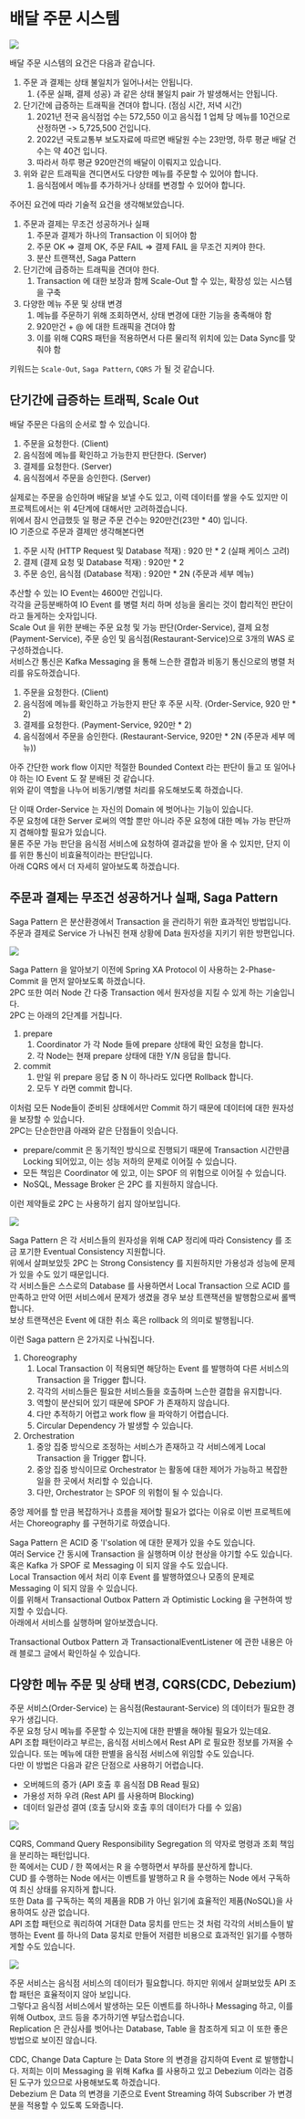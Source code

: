 # 배달 주문 시스템

<img src="./static/diagram.png" />

배달 주문 시스템의 요건은 다음과 같습니다.
1. 주문 과 결제는 상태 불일치가 일어나서는 안됩니다.
   1. {주문 실패, 결제 성공} 과 같은 상태 불일치 pair 가 발생해서는 안됩니다.
2. 단기간에 급증하는 트래픽을 견뎌야 합니다. (점심 시간, 저녁 시간)
   1. 2021년 전국 음식점업 수는 572,550 이고 음식접 1 업체 당 메뉴를 10건으로 산정하면 -> 5,725,500 건입니다.
   2. 2022년 국토교통부 보도자료에 따르면 배달원 수는 23만명, 하루 평균 배달 건수는 약 40건 입니다.
   3. 따라서 하루 평균 920만건의 배달이 이뤄지고 있습니다.
3. 위와 같은 트래픽을 견디면서도 다양한 메뉴를 주문할 수 있어야 합니다.
   1. 음식점에서 메뉴를 추가하거나 상태를 변경할 수 있어야 합니다.

주어진 요건에 따라 기술적 요건을 생각해보았습니다.  

1. 주문과 결제는 무조건 성공하거나 실패
   1. 주문과 결제가 하나의 Transaction 이 되어야 함
   2. 주문 OK ⇒ 결제 OK, 주문 FAIL ⇒ 결제 FAIL 을 무조건 지켜야 한다.
   3. 분산 트랜잭션, Saga Pattern
2. 단기간에 급증하는 트래픽을 견뎌야 한다.
   1. Transaction 에 대한 보장과 함께 Scale-Out 할 수 있는, 확장성 있는 시스템을 구축
3. 다양한 메뉴 주문 및 상태 변경
   1. 메뉴를 주문하기 위해 조회하면서, 상태 변경에 대한 기능을 충족해야 함
   2. 920만건 + @ 에 대한 트래픽을 견뎌야 함
   3. 이를 위해 CQRS 패턴을 적용하면서 다른 물리적 위치에 있는 Data Sync를 맞춰야 함

키워드는 `Scale-Out`, `Saga Pattern`, `CQRS` 가 될 것 같습니다.

## 단기간에 급증하는 트래픽, Scale Out
배달 주문은 다음의 순서로 할 수 있습니다.
1. 주문을 요청한다. (Client)
2. 음식점에 메뉴를 확인하고 가능한지 판단한다. (Server)
3. 결제를 요청한다. (Server)
4. 음식점에서 주문을 승인한다. (Server)

실제로는 주문을 승인하며 배달을 보낼 수도 있고, 이력 데이터를 쌓을 수도 있지만 이 프로젝트에서는 위 4단계에 대해서만 고려하겠습니다.  
위에서 잠시 언급했듯 일 평균 주문 건수는 920만건(23만 * 40) 입니다.  
IO 기준으로 주문과 결제만 생각해본다면

1. 주문 시작 (HTTP Request 및 Database 적재) : 920 만 * 2 (실패 케이스 고려)
2. 결제 (결제 요청 및 Database 적재) : 920만 * 2
3. 주문 승인, 음식점 (Database 적재) : 920만 * 2N (주문과 세부 메뉴)

추산할 수 있는 IO Event는 4600만 건입니다.  
각각을 균등분배하여 IO Event 를 병렬 처리 하며 성능을 올리는 것이 합리적인 판단이라고 들게하는 숫자입니다.  
Scale Out 을 위한 분배는 주문 요청 및 가능 판단(Order-Service), 결제 요청 (Payment-Service), 주문 승인 및 음식점(Restaurant-Service)으로 3개의 WAS 로 구성하겠습니다.  
서비스간 통신은 Kafka Messaging 을 통해 느슨한 결합과 비동기 통신으로의 병렬 처리를 유도하겠습니다.  

1. 주문을 요청한다. (Client)
2. 음식점에 메뉴를 확인하고 가능한지 판단 후 주문 시작. (Order-Service, 920 만 * 2)
3. 결제를 요청한다. (Payment-Service, 920만 * 2)
4. 음식점에서 주문을 승인한다. (Restaurant-Service, 920만 * 2N (주문과 세부 메뉴))

아주 간단한 work flow 이지만 적절한 Bounded Context 라는 판단이 들고 또 일어나야 하는 IO Event 도 잘 분배된 것 같습니다.    
위와 같이 역할을 나누어 비동기/병렬 처리를 유도해보도록 하겠습니다.  

단 이때 Order-Service 는 자신의 Domain 에 벗어나는 기능이 있습니다.  
주문 요청에 대한 Server 로써의 역할 뿐만 아니라 주문 요청에 대한 메뉴 가능 판단까지 겸해야할 필요가 있습니다.  
물론 주문 가능 판단을 음식점 서비스에 요청하여 결과값을 받아 올 수 있지만, 단지 이를 위한 통신이 비효율적이라는 판단입니다.  
아래 CQRS 에서 더 자세히 알아보도록 하겠습니다.  

## 주문과 결제는 무조건 성공하거나 실패, Saga Pattern
Saga Pattern 은 분산환경에서 Transaction 을 관리하기 위한 효과적인 방법입니다.  
주문과 결제로 Service 가 나눠진 현재 상황에 Data 원자성을 지키기 위한 방편입니다.  

<img src="./static/2pc.png" />

Saga Pattern 을 알아보기 이전에 Spring XA Protocol 이 사용하는 2-Phase-Commit 을 먼저 알아보도록 하겠습니다.    
2PC 또한 여러 Node 간 다중 Transaction 에서 원자성을 지킬 수 있게 하는 기술입니다.    
2PC 는 아래의 2단계를 거칩니다.  
1. prepare
   1. Coordinator 가 각 Node 들에 prepare 상태에 확인 요청을 합니다.
   2. 각 Node는 현재 prepare 상태에 대한 Y/N 응답을 합니다. 
2. commit
   1. 만일 위 prepare 응답 중 N 이 하나라도 있다면 Rollback 합니다.
   2. 모두 Y 라면 commit 합니다.

이처럼 모든 Node들이 준비된 상태에서만 Commit 하기 때문에 데이터에 대한 원자성을 보장할 수 있습니다.  
2PC는 단순한만큼 아래와 같은 단점들이 잇습니다.
- prepare/commit 은 동기적인 방식으로 진행되기 때문에 Transaction 시간만큼 Locking 되어있고, 이는 성능 저하의 문제로 이어질 수 있습니다.  
- 모든 책임은 Coordinator 에 있고, 이는 SPOF 의 위험으로 이어질 수 있습니다.
- NoSQL, Message Broker 은 2PC 를 지원하지 않습니다.

이런 제약들로 2PC 는 사용하기 쉽지 않아보입니다.  

<img src="./static/choreo.png" />

Saga Pattern 은 각 서비스들의 원자성을 위해 CAP 정리에 따라 Consistency 를 조금 포기한 Eventual Consistency 지원합니다.  
위에서 살펴보았듯 2PC 는 Strong Consistency 를 지원하지만 가용성과 성능에 문제가 있을 수도 있기 때문입니다.  
각 서비스들은 스스로의 Database 를 사용하면서 Local Transaction 으로 ACID 를 만족하고 만약 어떤 서비스에서 문제가 생겼을 경우 보상 트랜잭션을 발행함으로써 롤백합니다.  
보상 트랜잭션은 Event 에 대한 취소 혹은 rollback 의 의미로 발행됩니다.  

이런 Saga pattern 은 2가지로 나눠집니다.
1. Choreography
   1. Local Transaction 이 적용되면 해당하는 Event 를 발행하여 다른 서비스의 Transaction 을 Trigger 합니다.
   2. 각각의 서비스들은 필요한 서비스들을 호출하며 느슨한 결합을 유지합니다.
   3. 역할이 분산되어 있기 때문에 SPOF 가 존재하지 않습니다.
   4. 다만 추적하기 어렵고 work flow 을 파악하기 어렵습니다.
   5. Circular Dependency 가 발생할 수 있습니다.
2. Orchestration
   1. 중앙 집중 방식으로 조정하는 서비스가 존재하고 각 서비스에게 Local Transaction 을 Trigger 합니다. 
   2. 중앙 집중 방식이므로 Orchestrator 는 활동에 대한 제어가 가능하고 복잡한 일을 한 곳에서 처리할 수 있습니다.
   3. 다만, Orchestrator 는 SPOF 의 위험이 될 수 있습니다.

중앙 제어를 할 만큼 복잡하거나 흐름을 제어할 필요가 없다는 이유로 이번 프로젝트에서는 Choreography 를 구현하기로 하였습니다.

Saga Pattern 은 ACID 중 'I'solation 에 대한 문제가 있을 수도 있습니다.  
여러 Service 간 동시에 Transaction 을 실행하며 이상 현상을 야기할 수도 있습니다.  
혹은 Kafka 가 SPOF 로 Messaging 이 되지 않을 수도 있습니다.  
Local Transaction 에서 처리 이후 Event 를 발행하였으나 모종의 문제로 Messaging 이 되지 않을 수 있습니다.  
이를 위해서 Transactional Outbox Pattern 과 Optimistic Locking 을 구현하여 방지할 수 있습니다.   
아래에서 서비스를 실행하며 알아보겠습니다.  

Transactional Outbox Pattern 과 TransactionalEventListener 에 관한 내용은 아래 블로그 글에서 확인하실 수 있습니다.  

## 다양한 메뉴 주문 및 상태 변경, CQRS(CDC, Debezium)
주문 서비스(Order-Service) 는 음식점(Restaurant-Service) 의 데이터가 필요한 경우가 생깁니다.  
주문 요청 당시 메뉴를 주문할 수 있는지에 대한 판별을 해야될 필요가 있는데요.   
API 조합 패턴이라고 부르는, 음식점 서비스에서 Rest API 로 필요한 정보를 가져올 수 있습니다. 또는 메뉴에 대한 판별을 음식점 서비스에 위임할 수도 있습니다.  
다만 이 방법은 다음과 같은 단점으로 사용하기 어렵습니다.
- 오버헤드의 증가 (API 호출 후 음식점 DB Read 필요)
- 가용성 저하 우려 (Rest API 를 사용하며 Blocking)
- 데이터 일관성 결여 (호출 당시와 호출 후의 데이터가 다를 수 있음)

<img src="./static/cqrs.png" />

CQRS, Command Query Responsibility Segregation 의 약자로 명령과 조회 책임을 분리하는 패턴입니다.   
한 쪽에서는 CUD / 한 쪽에서는 R 을 수행하면서 부하를 분산하게 합니다.  
CUD 를 수행하는 Node 에서는 이벤트를 발행하고 R 을 수행하는 Node 에서 구독하여 최신 상태를 유지하게 합니다.  
또한 Data 를 구독하는 쪽의 제품을 RDB 가 아닌 읽기에 효율적인 제품(NoSQL)을 사용하여도 상관 없습니다.  
API 조합 패턴으로 쿼리하여 거대한 Data 뭉치를 만드는 것 처럼 각각의 서비스들이 발행하는 Event 를 하나의 Data 뭉치로 만들어 저렴한 비용으로 효과적인 읽기를 수행하게할 수도 있습니다.  

<img src="static/debe.png" />

주문 서비스는 음식점 서비스의 데이터가 필요합니다. 하지만 위에서 살펴보았듯 API 조합 패턴은 효율적이지 않아 보입니다.  
그렇다고 음식점 서비스에서 발생하는 모든 이벤트를 하나하나 Messaging 하고, 이를 위해 Outbox, 코드 등을 추가하기엔 부담스럽습니다.  
Replication 은 관심사를 벗어나는 Database, Table 을 참조하게 되고 이 또한 좋은 방법으로 보이진 않습니다.  

CDC, Change Data Capture 는 Data Store 의 변경을 감지하여 Event 로 발행합니다.
저희는 이미 Messaging 을 위해 Kafka 를 사용하고 있고 Debezium 이라는 검증된 도구가 있으므로 사용해보도록 하겠습니다.  
Debezium 은 Data 의 변경을 기준으로 Event Streaming 하여 Subscriber 가 변경분을 적용할 수 있도록 도와줍니다.  
